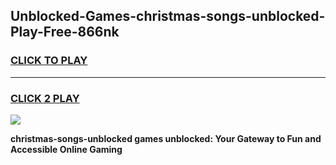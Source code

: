 
## Unblocked-Games-christmas-songs-unblocked-Play-Free-866nk
<h3>
<a href="https://premium76.site?title=christmas-songs-unblocked&ref=12A">CLICK TO PLAY</a></h3>
<hr>

<h3>
<a href="https://premium76.site?title=christmas-songs-unblocked&ref=12A">CLICK 2 PLAY</a>
  
</h3>

<a href="https://premium76.site?title=christmas-songs-unblocked&ref=12A"><img src="https://clearcache.store/games.png"></a>


**christmas-songs-unblocked games unblocked: Your Gateway to Fun and Accessible Online Gaming**

